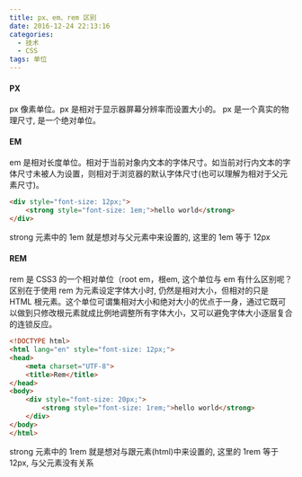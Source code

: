 ```yaml
---
title: px、em、rem 区别
date: 2016-12-24 22:13:16
categories: 
  - 技术
  - CSS
tags: 单位
---
```


#### PX
px 像素单位。px 是相对于显示器屏幕分辨率而设置大小的。
px 是一个真实的物理尺寸, 是一个绝对单位。<!--more-->
#### EM
em 是相对长度单位。相对于当前对象内文本的字体尺寸。如当前对行内文本的字体尺寸未被人为设置，则相对于浏览器的默认字体尺寸(也可以理解为相对于父元素尺寸)。

```html
<div style="font-size: 12px;">
	<strong style="font-size: 1em;">hello world</strong>
</div>
```
strong 元素中的 1em 就是想对与父元素中来设置的, 这里的 1em 等于 12px	
#### REM
rem 是 CSS3 的一个相对单位（root em，根em, 这个单位与 em 有什么区别呢？区别在于使用 rem 为元素设定字体大小时, 仍然是相对大小，但相对的只是 HTML 根元素。这个单位可谓集相对大小和绝对大小的优点于一身，通过它既可以做到只修改根元素就成比例地调整所有字体大小，又可以避免字体大小逐层复合的连锁反应。
```html
<!DOCTYPE html>
<html lang="en" style="font-size: 12px;">
<head>
	<meta charset="UTF-8">
	<title>Rem</title>
</head>
<body>
	<div style="font-size: 20px;">
		<strong style="font-size: 1rem;">hello world</strong>
	</div>
</body>
</html>
```
strong 元素中的 1rem 就是想对与跟元素(html)中来设置的, 这里的 1rem 等于 12px, 与父元素没有关系